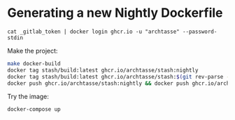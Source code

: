 # Generating a new Nightly Dockerfile

```
cat _gitlab_token | docker login ghcr.io -u "archtasse" --password-stdin
```

Make the project:
```bash
make docker-build
docker tag stash/build:latest ghcr.io/archtasse/stash:nightly
docker tag stash/build:latest ghcr.io/archtasse/stash:$(git rev-parse --short HEAD)
docker push ghcr.io/archtasse/stash:nightly && docker push ghcr.io/archtasse/stash:$(git rev-parse --short HEAD)
```

Try the image:

```bash
docker-compose up
```